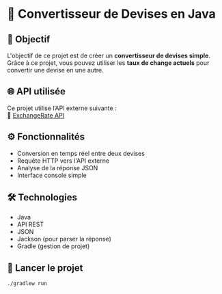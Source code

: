 # 💱 Convertisseur de Devises en Java

## 📝 Objectif

L'objectif de ce projet est de créer un **convertisseur de devises simple**.  
Grâce à ce projet, vous pouvez utiliser les **taux de change actuels** pour convertir une devise en une autre.

## 🌐 API utilisée

Ce projet utilise l’API externe suivante :  
🔗 [ExchangeRate API](https://www.exchangerate-api.com/docs/java-currency-api)

## ⚙️ Fonctionnalités

- Conversion en temps réel entre deux devises
- Requête HTTP vers l'API externe
- Analyse de la réponse JSON
- Interface console simple

## 🛠️ Technologies

- Java
- API REST
- JSON
- Jackson (pour parser la réponse)
- Gradle (gestion de projet)

## 🚀 Lancer le projet

```bash
./gradlew run